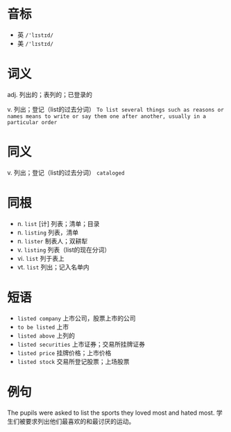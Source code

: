# 音标

- 英 `/'lɪstɪd/`
- 美 `/'lɪstɪd/`

# 词义

adj. 列出的；表列的；已登录的


v. 列出；登记（list的过去分词）
`To list several things such as reasons or names means to write or say them one after another, usually in a particular order`

# 同义

v. 列出；登记（list的过去分词）
`cataloged`

# 同根

- n. `list` [计] 列表；清单；目录
- n. `listing` 列表，清单
- n. `lister` 制表人；双耕犁
- v. `listing` 列表（list的现在分词）
- vi. `list` 列于表上
- vt. `list` 列出；记入名单内

# 短语

- `listed company` 上市公司，股票上市的公司
- `to be listed` 上市
- `listed above` 上列的
- `listed securities` 上市证券；交易所挂牌证券
- `listed price` 挂牌价格；上市价格
- `listed stock` 交易所登记股票；上场股票

# 例句

The pupils were asked to list the sports they loved most and hated most.
学生们被要求列出他们最喜欢的和最讨厌的运动。


